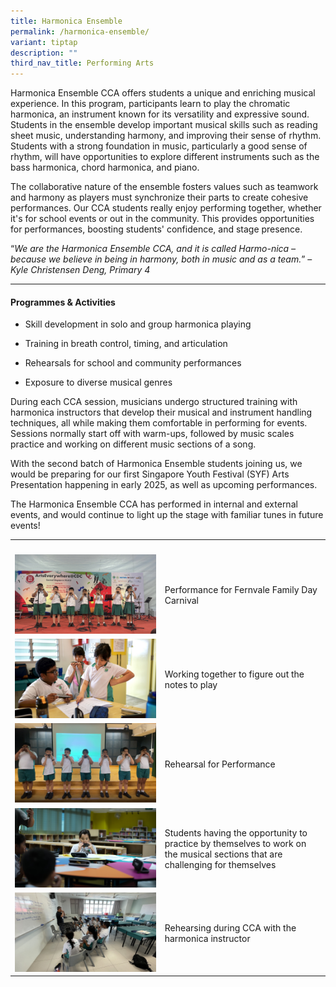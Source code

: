 ```yaml
---
title: Harmonica Ensemble
permalink: /harmonica-ensemble/
variant: tiptap
description: ""
third_nav_title: Performing Arts
---
```

<p>Harmonica Ensemble CCA offers students a unique and enriching musical
experience. In this program, participants learn to play the chromatic harmonica,
an instrument known for its versatility and expressive sound. Students
in the ensemble develop important musical skills such as reading sheet
music, understanding harmony, and improving their sense of rhythm. Students
with a strong foundation in music, particularly a good sense of rhythm,
will have opportunities to explore different instruments such as the bass
harmonica, chord harmonica, and piano.&nbsp;&nbsp;&nbsp;</p>
<p>The collaborative nature of the ensemble fosters values such as teamwork
and harmony as players must synchronize their parts to create cohesive
performances. Our CCA students really enjoy performing together, whether
it's for school events or out in the community. This provides opportunities
for performances, boosting students' confidence, and stage presence.</p>
<p>“<em>We are the Harmonica Ensemble CCA, and it is called Harmo-nica – because we believe in being in harmony, both in music and as a team.</em>”
– <em>Kyle Christensen Deng, Primary 4</em>
</p>
<hr>
<h4><strong>Programmes &amp; Activities</strong></h4>
<ul>
<li>
<p>Skill development in solo and group harmonica playing</p>
</li>
<li>
<p>Training in breath control, timing, and articulation</p>
</li>
<li>
<p>Rehearsals for school and community performances</p>
</li>
<li>
<p>Exposure to diverse musical genres</p>
</li>
</ul>
<p>During each CCA session, musicians undergo structured training with harmonica
instructors that develop their musical and instrument handling techniques,
all while making them comfortable in performing for events. Sessions normally
start off with warm-ups, followed by music scales practice and working
on different music sections of a song.&nbsp;</p>
<p>With the second batch of Harmonica Ensemble students joining us, we would
be preparing for our first Singapore Youth Festival (SYF) Arts Presentation
happening in early 2025, as well as upcoming performances.&nbsp;</p>
<p>The Harmonica Ensemble CCA has performed in internal and external events,
and would continue to light up the stage with familiar tunes in future
events!</p>
<table style="minWidth: 50px">
<colgroup>
<col>
<col>
</colgroup>
<tbody>
<tr>
<th rowspan="1" colspan="1">
<p></p>
</th>
<th rowspan="1" colspan="1">
<p></p>
</th>
</tr>
<tr>
<td rowspan="1" colspan="1">
<div class="isomer-image-wrapper">
<img style="width: 100%" height="auto" width="100%" alt="" src="/images/CCA/Harmonica__1_.png">
</div>
</td>
<td rowspan="1" colspan="1">
<p>Performance for Fernvale Family Day Carnival</p>
</td>
</tr>
<tr>
<td rowspan="1" colspan="1">
<div class="isomer-image-wrapper">
<img style="width: 100%" height="auto" width="100%" alt="" src="/images/CCA/Harmonica__2_.png">
</div>
</td>
<td rowspan="1" colspan="1">
<p>Working together to figure out the notes to play</p>
</td>
</tr>
<tr>
<td rowspan="1" colspan="1">
<div class="isomer-image-wrapper">
<img style="width: 100%" height="auto" width="100%" alt="" src="/images/CCA/Harmonica__3_.png">
</div>
</td>
<td rowspan="1" colspan="1">
<p>Rehearsal for Performance</p>
</td>
</tr>
<tr>
<td rowspan="1" colspan="1">
<div class="isomer-image-wrapper">
<img style="width: 100%" height="auto" width="100%" alt="" src="/images/CCA/Harmonica__4_.png">
</div>
</td>
<td rowspan="1" colspan="1">
<p>Students having the opportunity to practice by themselves to work on the
musical sections that are challenging for themselves</p>
</td>
</tr>
<tr>
<td rowspan="1" colspan="1">
<div class="isomer-image-wrapper">
<img style="width: 100%" height="auto" width="100%" alt="" src="/images/CCA/Harmonica__5_.png">
</div>
</td>
<td rowspan="1" colspan="1">
<p>Rehearsing during CCA with the harmonica instructor</p>
</td>
</tr>
</tbody>
</table>
<p>
<br>
</p>